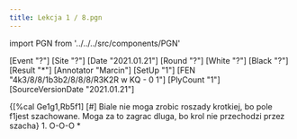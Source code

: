 ```yaml
---
title: Lekcja 1 / 8.pgn
---
```


import PGN from '../../../src/components/PGN'

<PGN>
﻿[Event "?"]
[Site "?"]
[Date "2021.01.21"]
[Round "?"]
[White "?"]
[Black "?"]
[Result "*"]
[Annotator "Marcin"]
[SetUp "1"]
[FEN "4k3/8/8/1b3b2/8/8/8/R3K2R w KQ - 0 1"]
[PlyCount "1"]
[SourceVersionDate "2021.01.21"]

{[%cal Ge1g1,Rb5f1] [#] Biale nie moga zrobic roszady krotkiej, bo pole f1jest szachowane. Moga za to zagrac dluga, bo krol nie przechodzi przez szacha} 1. O-O-O *


</PGN>
